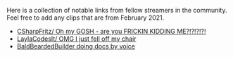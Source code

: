 Here is a collection of notable links from fellow streamers in the community. Feel free to add any clips that are from February 2021.

- [CSharpFritz/ Oh my GOSH - are you FRICKIN KIDDING ME?!?!?!?!](https://clips.twitch.tv/DepressedCleverPigTBTacoLeft)
- [LaylaCodesIt/ OMG I just fell off my chair](https://www.twitch.tv/laylacodesit/clip/DeadReliableCougarPanicVis)
- [BaldBeardedBuilder doing docs by voice](https://clips.twitch.tv/HumbleResilientCodBatChest-lLFt3GEZQpnE2ja_)
